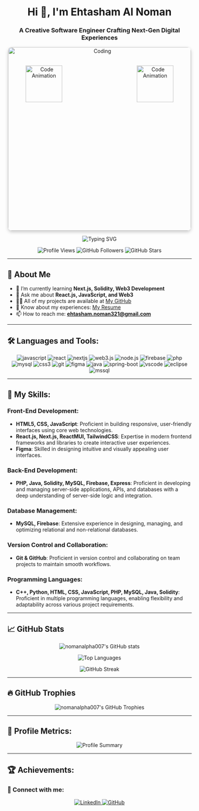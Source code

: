 <h1 align="center">Hi 👋, I'm Ehtasham Al Noman</h1>
<h3 align="center">A Creative Software Engineer Crafting Next-Gen Digital Experiences</h3>

<div align="center" style="position: relative;">
  <img src="https://media.giphy.com/media/qgQUggAC3Pfv687qPC/giphy.gif" width="500" alt="Coding" style="border-radius: 10px; box-shadow: 0px 4px 10px rgba(0, 0, 0, 0.2);" />
  <div style="position: absolute; top: 50px; left: 50px;">
    <img src="https://media.giphy.com/media/3o7aD2saalBwwftBIY/giphy.gif" width="100" alt="Code Animation" />
  </div>
  <div style="position: absolute; top: 50px; right: 50px;">
    <img src="https://media.giphy.com/media/3o7TKHXlQ7pfpsB795/giphy.gif" width="100" alt="Code Animation" />
  </div>
</div>

<p align="center">
    <img src="https://readme-typing-svg.demolab.com?font=Fira+Code&weight=500&size=21&pause=1000&color=0E75B6&center=true&vCenter=true&width=435&lines=Frontend+Developer;React.js+Enthusiast;Next.js+Learner;Web3+Explorer;Open+to+Collaboration+on+Exciting+Projects" alt="Typing SVG" />
</p>

<p align="center">
  <img src="https://komarev.com/ghpvc/?username=nomanalpha007&label=Profile%20Views&color=brightgreen&style=plastic" alt="Profile Views" />
  <img src="https://img.shields.io/github/followers/nomanalpha007?label=Followers&style=social" alt="GitHub Followers" />
  <img src="https://img.shields.io/github/stars/nomanalpha007?label=Stars&style=social" alt="GitHub Stars" />
</p>

---

## 💼 About Me

- 🌱 I’m currently learning **Next.js, Solidity, Web3 Development**
- 💬 Ask me about **React.js, JavaScript, and Web3**
- 👨‍💻 All of my projects are available at [My GitHub](https://github.com/NomanALPHA007)
- 📄 Know about my experiences: [My Resume](https://drive.google.com/file/d/1OawdLeBCybtN6IOJxv8IZLo6wHkpOOa4/view?usp=sharing)
- 📫 How to reach me: **ehtasham.noman321@gmail.com**

---

## 🛠️ Languages and Tools:

<p align="center">
  <img src="https://img.shields.io/badge/JavaScript-F7DF1E?style=for-the-badge&logo=javascript&logoColor=black" alt="javascript" />
  <img src="https://img.shields.io/badge/React-20232A?style=for-the-badge&logo=react&logoColor=61DAFB" alt="react" />
  <img src="https://img.shields.io/badge/Next.js-000000?style=for-the-badge&logo=nextdotjs&logoColor=white" alt="nextjs" />
  <img src="https://img.shields.io/badge/Web3.js-F16822?style=for-the-badge&logo=web3.js&logoColor=white" alt="web3.js" />
  <img src="https://img.shields.io/badge/Node.js-43853D?style=for-the-badge&logo=node.js&logoColor=white" alt="node.js" />
  <img src="https://img.shields.io/badge/Firebase-FFCA28?style=for-the-badge&logo=firebase&logoColor=black" alt="firebase" />
  <img src="https://img.shields.io/badge/PHP-777BB4?style=for-the-badge&logo=php&logoColor=white" alt="php" />
  <img src="https://img.shields.io/badge/MySQL-4479A1?style=for-the-badge&logo=mysql&logoColor=white" alt="mysql" />
  <img src="https://img.shields.io/badge/CSS3-1572B6?style=for-the-badge&logo=css3&logoColor=white" alt="css3" />
  <img src="https://img.shields.io/badge/Git-F05032?style=for-the-badge&logo=git&logoColor=white" alt="git" />
  <img src="https://img.shields.io/badge/Figma-F24E1E?style=for-the-badge&logo=figma&logoColor=white" alt="figma" />
  <img src="https://img.shields.io/badge/Java-007396?style=for-the-badge&logo=java&logoColor=white" alt="java" />
  <img src="https://img.shields.io/badge/Spring_Boot-6DB33F?style=for-the-badge&logo=spring-boot&logoColor=white" alt="spring-boot" />
  <img src="https://img.shields.io/badge/Visual_Studio_Code-007ACC?style=for-the-badge&logo=visual-studio-code&logoColor=white" alt="vscode" />
  <img src="https://img.shields.io/badge/Eclipse-2C2255?style=for-the-badge&logo=eclipse&logoColor=white" alt="eclipse" />
  <img src="https://img.shields.io/badge/MS_SQL_Server-CC2927?style=for-the-badge&logo=microsoft-sql-server&logoColor=white" alt="mssql" />
</p>

---

## 🚀 My Skills:

### Front-End Development:
- **HTML5, CSS, JavaScript**: Proficient in building responsive, user-friendly interfaces using core web technologies.
- **React.js, Next.js, ReactMUI, TailwindCSS**: Expertise in modern frontend frameworks and libraries to create interactive user experiences.
- **Figma**: Skilled in designing intuitive and visually appealing user interfaces.

### Back-End Development:
- **PHP, Java, Solidity, MySQL, Firebase, Express**: Proficient in developing and managing server-side applications, APIs, and databases with a deep understanding of server-side logic and integration.
  
### Database Management:
- **MySQL, Firebase**: Extensive experience in designing, managing, and optimizing relational and non-relational databases.

### Version Control and Collaboration:
- **Git & GitHub**: Proficient in version control and collaborating on team projects to maintain smooth workflows.

### Programming Languages:
- **C++, Python, HTML, CSS, JavaScript, PHP, MySQL, Java, Solidity**: Proficient in multiple programming languages, enabling flexibility and adaptability across various project requirements.
---

## 📈 GitHub Stats

<p align="center">
  <img src="https://github-readme-stats.vercel.app/api?username=nomanalpha007&show_icons=true&theme=radical" alt="nomanalpha007's GitHub stats" />
</p>

<p align="center">
  <img src="https://github-readme-stats.vercel.app/api/top-langs/?username=nomanalpha007&layout=compact&theme=radical" alt="Top Languages" />
</p>

<p align="center">
  <img src="https://github-readme-streak-stats.herokuapp.com/?user=nomanalpha007&theme=radical" alt="GitHub Streak" />
</p>

---

## 🔥 GitHub Trophies

<p align="center">
  <img src="https://github-profile-trophy.vercel.app/?username=nomanalpha007&theme=soft&row=1&no-bg=true&no-frame=true" alt="nomanalpha007's GitHub Trophies" />
</p>

---

## 🎯 Profile Metrics:

<p align="center">
    <img src="https://github-profile-summary-cards.vercel.app/api/cards/profile-details?username=nomanalpha007&theme=radical" alt="Profile Summary" />
</p>

---

## 🏆 Achievements:



### 💬 Connect with me:
<p align="center">
    <a href="https://linkedin.com/in/ehtasham-al-noman" target="_blank">
        <img src="https://img.shields.io/badge/LinkedIn-%230077B5.svg?style=for-the-badge&logo=linkedin&logoColor=white" alt="LinkedIn"/>
    </a>
    <a href="https://github.com/NomanALPHA007" target="_blank">
        <img src="https://img.shields.io/badge/GitHub-%23121011.svg?style=for-the-badge&logo=github&logoColor=white" alt="GitHub"/>
    </a>
</p>
